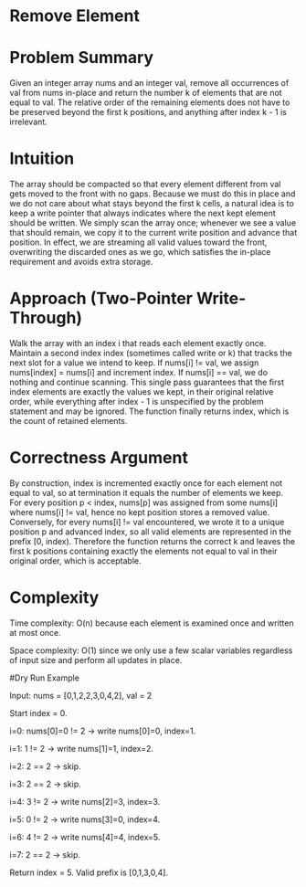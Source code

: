 # Remove Element

# Problem Summary
Given an integer array nums and an integer val, remove all occurrences of val from nums in-place and return the number k of elements that are not equal to val. The relative order of the remaining elements does not have to be preserved beyond the first k positions, and anything after index k - 1 is irrelevant.

# Intuition
The array should be compacted so that every element different from val gets moved to the front with no gaps. Because we must do this in place and we do not care about what stays beyond the first k cells, a natural idea is to keep a write pointer that always indicates where the next kept element should be written. We simply scan the array once; whenever we see a value that should remain, we copy it to the current write position and advance that position. In effect, we are streaming all valid values toward the front, overwriting the discarded ones as we go, which satisfies the in-place requirement and avoids extra storage.

# Approach (Two-Pointer Write-Through)
Walk the array with an index i that reads each element exactly once. Maintain a second index index (sometimes called write or k) that tracks the next slot for a value we intend to keep. If nums[i] != val, we assign nums[index] = nums[i] and increment index. If nums[i] == val, we do nothing and continue scanning. This single pass guarantees that the first index elements are exactly the values we kept, in their original relative order, while everything after index - 1 is unspecified by the problem statement and may be ignored. The function finally returns index, which is the count of retained elements.

# Correctness Argument
By construction, index is incremented exactly once for each element not equal to val, so at termination it equals the number of elements we keep. For every position p < index, nums[p] was assigned from some nums[i] where nums[i] != val, hence no kept position stores a removed value. Conversely, for every nums[i] != val encountered, we wrote it to a unique position p and advanced index, so all valid elements are represented in the prefix [0, index). Therefore the function returns the correct k and leaves the first k positions containing exactly the elements not equal to val in their original order, which is acceptable.

# Complexity
Time complexity: O(n) because each element is examined once and written at most once.

Space complexity: O(1) since we only use a few scalar variables regardless of input size and perform all updates in place.



#Dry Run Example

Input: nums = [0,1,2,2,3,0,4,2], val = 2

Start index = 0.

i=0: nums[0]=0 != 2 → write nums[0]=0, index=1.

i=1: 1 != 2 → write nums[1]=1, index=2.

i=2: 2 == 2 → skip.

i=3: 2 == 2 → skip.

i=4: 3 != 2 → write nums[2]=3, index=3.

i=5: 0 != 2 → write nums[3]=0, index=4.

i=6: 4 != 2 → write nums[4]=4, index=5.

i=7: 2 == 2 → skip.

Return index = 5. Valid prefix is [0,1,3,0,4].
